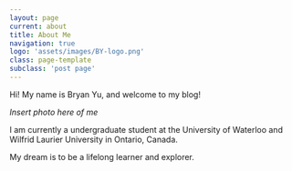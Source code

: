 ```yaml
---
layout: page
current: about
title: About Me
navigation: true
logo: 'assets/images/BY-logo.png'
class: page-template
subclass: 'post page'
---
```


Hi! My name is Bryan Yu, and welcome to my blog! 

*Insert photo here of me*  

I am currently a undergraduate student at the University of Waterloo and Wilfrid Laurier University in Ontario, Canada. 

My dream is to be a lifelong learner and explorer.
